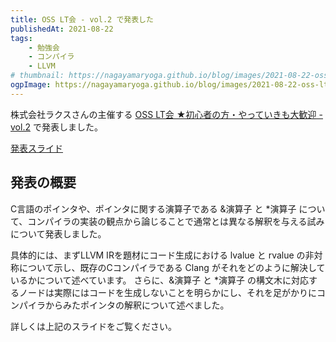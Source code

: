 ```yaml
---
title: OSS LT会 - vol.2 で発表した
publishedAt: 2021-08-22
tags:
    - 勉強会
    - コンパイラ
    - LLVM
# thumbnail: https://nagayamaryoga.github.io/blog/images/2021-08-22-oss-lt.png
ogpImage: https://nagayamaryoga.github.io/blog/images/2021-08-22-oss-lt.png
---
```


株式会社ラクスさんの主催する [OSS LT会 ★初心者の方・やっていきも大歓迎 - vol.2](https://rakus.connpass.com/event/218573/) で発表しました。

[発表スライド](https://docs.google.com/presentation/d/1YDnV-_NULTELabWMwIk_wZa8CZxkha1sBH4GGRmQDDQ/edit?usp=sharing)

## 発表の概要

C言語のポインタや、ポインタに関する演算子である &演算子 と *演算子 について、コンパイラの実装の観点から論じることで通常とは異なる解釈を与える試みについて発表しました。

具体的には、まずLLVM IRを題材にコード生成における lvalue と rvalue の非対称について示し、既存のCコンパイラである Clang がそれをどのように解決しているかについて述べています。
さらに、&演算子 と *演算子 の構文木に対応するノードは実際にはコードを生成しないことを明らかにし、それを足がかりにコンパイラからみたポインタの解釈について述べました。

詳しくは上記のスライドをご覧ください。
